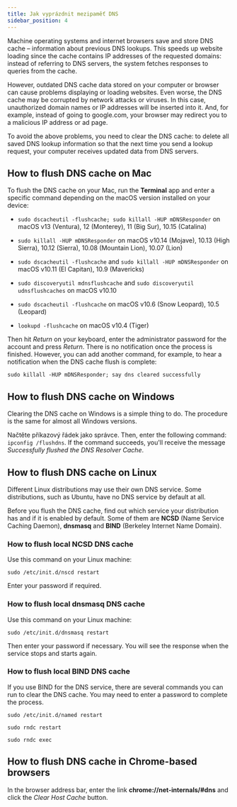 ```yaml
---
title: Jak vyprázdnit mezipaměť DNS
sidebar_position: 4
---
```


Machine operating systems and internet browsers save and store DNS cache – information about previous DNS lookups. This speeds up website loading since the cache contains IP addresses of the requested domains: instead of referring to DNS servers, the system fetches responses to queries from the cache.

However, outdated DNS cache data stored on your computer or browser can cause problems displaying or loading websites. Even worse, the DNS cache may be corrupted by network attacks or viruses. In this case, unauthorized domain names or IP addresses will be inserted into it. And, for example, instead of going to google.com, your browser may redirect you to a malicious IP address or ad page.

To avoid the above problems, you need to clear the DNS cache: to delete all saved DNS lookup information so that the next time you send a lookup request, your computer receives updated data from DNS servers.

## How to flush DNS cache on Mac

To flush the DNS cache on your Mac, run the **Terminal** app and enter a specific command depending on the macOS version installed on your device:

* `sudo dscacheutil -flushcache; sudo killall -HUP mDNSResponder` on macOS v13 (Ventura), 12 (Monterey), 11 (Big Sur), 10.15 (Catalina)

* `sudo killall -HUP mDNSResponder` on macOS v10.14 (Mojave), 10.13 (High Sierra), 10.12 (Sierra), 10.08 (Mountain Lion), 10.07 (Lion)

* `sudo dscacheutil -flushcache` and `sudo killall -HUP mDNSResponder` on macOS v10.11 (El Capitan), 10.9 (Mavericks)

* `sudo discoveryutil mdnsflushcache` and `sudo discoveryutil udnsflushcaches` on macOS v10.10

* `sudo dscacheutil -flushcache` on macOS v10.6 (Snow Leopard), 10.5 (Leopard)

* `lookupd -flushcache` on macOS v10.4 (Tiger)

Then hit *Return* on your keyboard, enter the administrator password for the account and press *Return*. There is no notification once the process is finished. However, you can add another command, for example, to hear a notification when the DNS cache flush is complete:

`sudo killall -HUP mDNSResponder; say dns cleared successfully`

## How to flush DNS cache on Windows

Clearing the DNS cache on Windows is a simple thing to do. The procedure is the same for almost all Windows versions.

Načtěte příkazový řádek jako správce. Then, enter the following command: `ipconfig /flushdns`. If the command succeeds, you'll receive the message *Successfully flushed the DNS Resolver Cache*.

## How to flush DNS cache on Linux

Different Linux distributions may use their own DNS service. Some distributions, such as Ubuntu, have no DNS service by default at all.

Before you flush the DNS cache, find out which service your distribution has and if it is enabled by default. Some of them are **NCSD** (Name Service Caching Daemon), **dnsmasq** and **BIND** (Berkeley Internet Name Domain).

### How to flush local NCSD DNS cache

Use this command on your Linux machine:

`sudo /etc/init.d/nscd restart`

Enter your password if required.

### How to flush local dnsmasq DNS сache

Use this command on your Linux machine:

`sudo /etc/init.d/dnsmasq restart`

Then enter your password if necessary. You will see the response when the service stops and starts again.

### How to flush local BIND DNS cache

If you use BIND for the DNS service, there are several commands you can run to clear the DNS cache. You may need to enter a password to complete the process.

`sudo /etc/init.d/named restart`

`sudo rndc restart`

`sudo rndc exec`

## How to flush DNS cache in Chrome-based browsers

In the browser address bar, enter the link **chrome://net-internals/#dns** and click the *Clear Host Cache* button. 
